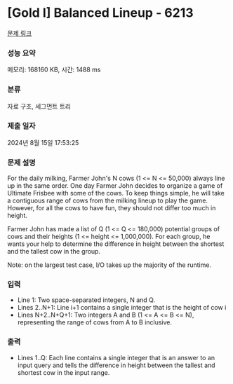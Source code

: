 # [Gold I] Balanced Lineup - 6213 

[문제 링크](https://www.acmicpc.net/problem/6213) 

### 성능 요약

메모리: 168160 KB, 시간: 1488 ms

### 분류

자료 구조, 세그먼트 트리

### 제출 일자

2024년 8월 15일 17:53:25

### 문제 설명

<p>For the daily milking, Farmer John's N cows (1 <= N <= 50,000) always line up in the same order. One day Farmer John decides to organize a game of Ultimate Frisbee with some of the cows. To keep things simple, he will take a contiguous range of cows from the milking lineup to play the game. However, for all the cows to have fun, they should not differ too much in height.</p>

<p>Farmer John has made a list of Q (1 <= Q <= 180,000) potential groups of cows and their heights (1 <= height <= 1,000,000). For each group, he wants your help to determine the difference in height between the shortest and the tallest cow in the group.</p>

<p>Note: on the largest test case, I/O takes up the majority of the runtime.</p>

### 입력 

 <ul>
	<li>Line 1: Two space-separated integers, N and Q.</li>
	<li>Lines 2..N+1: Line i+1 contains a single integer that is the height of cow i</li>
	<li>Lines N+2..N+Q+1: Two integers A and B (1 <= A <= B <= N), representing the range of cows from A to B inclusive.</li>
</ul>

<p> </p>

### 출력 

 <ul>
	<li>Lines 1..Q: Each line contains a single integer that is an answer to an input query and tells the difference in height between the tallest and shortest cow in the input range.</li>
</ul>

